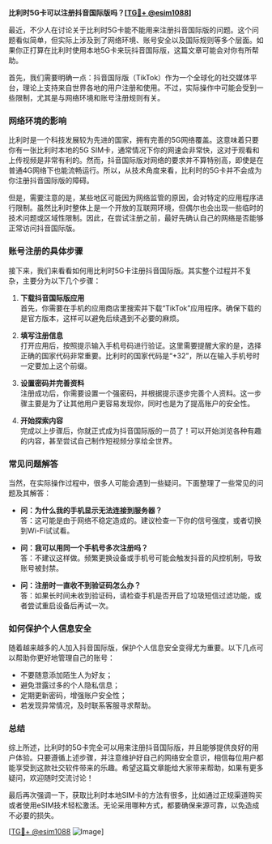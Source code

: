 **比利时5G卡可以注册抖音国际版吗？[[TG💪+ @esim1088](https://t.me/s/esim1088)]**

最近，不少人在讨论关于比利时5G卡能不能用来注册抖音国际版的问题。这个问题看似简单，但实际上涉及到了网络环境、账号安全以及国际规则等多个层面。如果你正打算在比利时使用本地5G卡来玩抖音国际版，这篇文章可能会对你有所帮助。

首先，我们需要明确一点：抖音国际版（TikTok）作为一个全球化的社交媒体平台，理论上支持来自世界各地的用户注册和使用。不过，实际操作中可能会受到一些限制，尤其是与网络环境和账号注册规则有关。

### 网络环境的影响

比利时是一个科技发展较为先进的国家，拥有完善的5G网络覆盖。这意味着只要你有一张比利时本地的5G SIM卡，通常情况下你的网速会非常快，这对于观看和上传视频是非常有利的。然而，抖音国际版对网络的要求并不算特别高，即使是在普通4G网络下也能流畅运行。所以，从技术角度来看，比利时的5G卡并不会成为你注册抖音国际版的障碍。

但是，需要注意的是，某些地区可能因为网络监管的原因，会对特定的应用程序进行限制。虽然比利时整体上是一个开放的互联网环境，但偶尔也会出现一些临时的技术问题或区域性限制。因此，在尝试注册之前，最好先确认自己的网络是否能够正常访问抖音国际版。

### 账号注册的具体步骤

接下来，我们来看看如何用比利时5G卡注册抖音国际版。其实整个过程并不复杂，主要分为以下几个步骤：

1. **下载抖音国际版应用**  
   首先，你需要在手机的应用商店里搜索并下载“TikTok”应用程序。确保下载的是官方版本，这样可以避免后续遇到不必要的麻烦。

2. **填写注册信息**  
   打开应用后，按照提示输入手机号码进行验证。这里需要提醒大家的是，选择正确的国家代码非常重要。比利时的国家代码是“+32”，所以在输入手机号时一定要加上这个前缀。

3. **设置密码并完善资料**  
   注册成功后，你需要设置一个强密码，并根据提示逐步完善个人资料。这一步骤主要是为了让其他用户更容易发现你，同时也是为了提高账户的安全性。

4. **开始探索内容**  
   完成以上步骤后，你就正式成为抖音国际版的一员了！可以开始浏览各种有趣的内容，甚至尝试自己制作短视频分享给全世界。

### 常见问题解答

当然，在实际操作过程中，很多人可能会遇到一些疑问。下面整理了一些常见的问题及其解答：

- **问：为什么我的手机显示无法连接到服务器？**  
  答：这可能是由于网络不稳定造成的。建议检查一下你的信号强度，或者切换到Wi-Fi试试看。

- **问：我可以用同一个手机号多次注册吗？**  
  答：不建议这样做。频繁更换设备或手机号可能会触发抖音的风控机制，导致账号被封禁。

- **问：注册时一直收不到验证码怎么办？**  
  答：如果长时间未收到验证码，请检查手机是否开启了垃圾短信过滤功能，或者尝试重启设备后再试一次。

### 如何保护个人信息安全

随着越来越多的人加入抖音国际版，保护个人信息安全变得尤为重要。以下几点可以帮助你更好地管理自己的账号：

- 不要随意添加陌生人为好友；
- 避免泄露过多的个人隐私信息；
- 定期更新密码，增强账户安全性；
- 若发现异常情况，及时联系客服寻求帮助。

### 总结

综上所述，比利时的5G卡完全可以用来注册抖音国际版，并且能够提供良好的用户体验。只要遵循上述步骤，并注意维护好自己的网络安全意识，相信每位用户都能享受到这款社交软件带来的乐趣。希望这篇文章能给大家带来帮助，如果有更多疑问，欢迎随时交流讨论！

最后再次强调一下，获取比利时本地SIM卡的方法有很多，比如通过正规渠道购买或者使用eSIM技术轻松激活。无论采用哪种方式，都要确保来源可靠，以免造成不必要的损失。

[[TG💪+ @esim1088](https://t.me/s/esim1088) ![Image](https://i.postimg.cc/4NQfJmqS/Snipaste-2025-05-13-00-14-12.png)]
